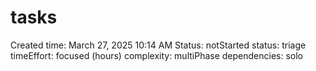 # tasks

Created time: March 27, 2025 10:14 AM
Status: notStarted
status: triage
timeEffort: focused (hours)
complexity: multiPhase
dependencies: solo